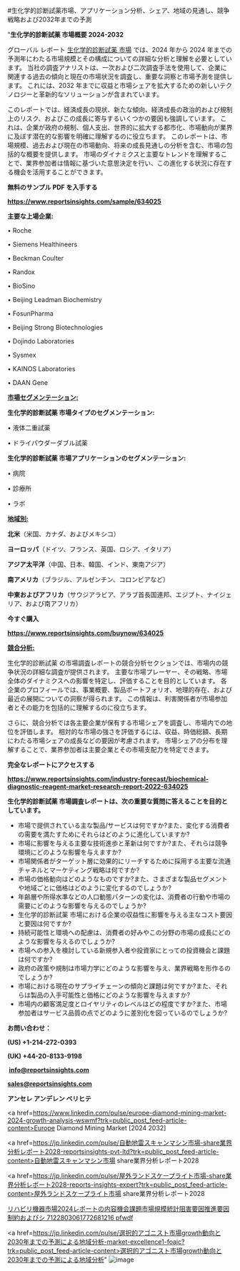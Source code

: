 #生化学的診断試薬市場、アプリケーション分析、シェア、地域の見通し、競争戦略および2032年までの予測

"<strong>生化学的診断試薬 市場概要 2024-2032</strong>

グローバル レポート <a href=https://www.reportsinsights.com/sample/634025>生化学的診断試薬 市場</a> では、2024 年から 2024 年までの予測年にわたる市場規模とその構成についての詳細な分析と理解を必要としています。 当社の調査アナリストは、一次および二次調査手法を使用して、企業に関連する過去の傾向と現在の市場状況を調査し、重要な洞察と市場予測を提供します。 これには、2032 年までに収益と市場シェアを拡大​​するための新しいテクノロジーと革新的なソリューションが含まれています。

このレポートでは、経済成長の現状、新たな傾向、経済成長の政治的および規制上のリスク、およびこの成長に寄与するいくつかの要因も強調しています。 これは、企業が政府の規制、個人支出、世界的に拡大する都市化、市場動向が業界に及ぼす潜在的な影響を明確に理解するのに役立ちます。 このレポートは、市場規模、過去および現在の市場動向、将来の成長見通しの分析を含む、市場の包括的な概要を提供します。 市場のダイナミクスと主要なトレンドを理解することで、業界参加者は情報に基づいた意思決定を行い、この進化する状況に存在する機会を活用することができます。

<strong><b>無料のサンプル PDF を入手する</b></strong>

<a href=https://www.reportsinsights.com/sample/634025><strong><u>https://www.reportsinsights.com/sample/634025</u></strong></a>

<strong>主要な上場企業:</strong>

• Roche

• Siemens Healthineers

• Beckman Coulter

• Randox

• BioSino

• Beijing Leadman Biochemistry

• FosunPharma

• Beijing Strong Biotechnologies

• Dojindo Laboratories

• Sysmex

• KAINOS Laboratories

• DAAN Gene

<strong><u>市場セグメンテーション</u></strong><strong><u>:</u></strong>

<strong>生化学的診断試薬 市場タイプのセグメンテーション:</strong>

• 液体二重試薬

• ドライパウダーダブル試薬

<strong>生化学的診断試薬 市場アプリケーションのセグメンテーション:</strong>

• 病院

• 診療所

• ラボ

<strong><u>地域別</u></strong><strong><u>:</u></strong>

<strong>北米</strong>（米国、カナダ、およびメキシコ）

<strong>ヨーロッパ</strong>（ドイツ、フランス、英国、ロシア、イタリア）

<strong>アジア太平洋</strong>（中国、日本、韓国、インド、東南アジア）

<strong>南アメリカ</strong>（ブラジル、アルゼンチン、コロンビアなど）

<strong>中東およびアフリカ</strong>（サウジアラビア、アラブ首長国連邦、エジプト、ナイジェリア、および南アフリカ）

<strong>今すぐ購入</strong>

<a href=https://www.reportsinsights.com/buynow/634025><strong><u>https://www.reportsinsights.com/buynow/634025</u></strong></a>

<strong><u>競合分析:</u></strong>

生化学的診断試薬 の市場調査レポートの競合分析セクションでは、市場内の競争状況の詳細な調査が提供されます。 主要な市場プレーヤー、その戦略、市場全体のダイナミクスへの影響を特定し、評価することを目的としています。 各企業のプロフィールでは、事業概要、製品ポートフォリオ、地理的存在、および最近の展開についての洞察が得られます。 この情報は、利害関係者が市場参加者とその能力を包括的に理解するのに役立ちます。

さらに、競合分析では各主要企業が保有する市場シェアを調査し、市場内での地位を評価します。 相対的な市場の強さを評価するには、収益、時価総額、長期にわたる市場シェアの成長などの要因が考慮されます。 市場シェアの分布を理解することで、業界参加者は主要企業とその市場支配力を特定できます。

<strong>完全なレポートにアクセスする</strong>

<a href=https://www.reportsinsights.com/industry-forecast/biochemical-diagnostic-reagent-market-research-report-2022-634025><strong><u><b>https://www.reportsinsights.com/industry-forecast/biochemical-diagnostic-reagent-market-research-report-2022-634025</b></u></strong></a>

<strong><b>生化学的診断試薬 市場調査レポートは、次の重要な質問に答えることを目的としています。</b></strong>
<ul>
  <li>市場で提供されている主な製品/サービスは何ですか?また、変化する消費者の需要を満たすためにそれらはどのように進化していますか?</li>
  <li>市場に影響を与える主要な技術進歩と革新は何ですか?また、それらは競争環境にどのような影響を与えますか?</li>
  <li>市場関係者がターゲット層に効果的にリーチするために採用する主要な流通チャネルとマーケティング戦略は何ですか?</li>
  <li>市場の価格動向はどのようなものですか?また、さまざまな製品セグメントや地域ごとに価格はどのように変化するのでしょうか?</li>
  <li>年齢層や所得水準などの人口動態パターンの変化は、消費者の行動や市場の需要にどのような影響を与えるのでしょうか?</li>
  <li>生化学的診断試薬 市場における企業の収益性に影響を与える主なコスト要因と要因は何ですか?</li>
  <li>持続可能性と環境への配慮は、消費者の好みやこの分野の市場の成長にどのような影響を与えるのでしょうか?</li>
  <li>市場への参入を検討している新規参入者や投資家にとっての投資機会と課題は何ですか?</li>
  <li>政府の政策や規制は市場力学にどのような影響を与え、業界戦略を形作るのでしょうか?</li>
  <li>市場における現在のサプライチェーンの傾向と課題は何ですか?また、それらは製品の入手可能性と価格にどのような影響を与えますか?</li>
  <li>市場内の顧客満足度とロイヤリティのレベルはどの程度ですか?また、市場参加者はサービス品質の点でどのように差別化を図っているのでしょうか?</li>
</ul>
<strong>お問い合わせ：</strong>

<strong>(US) +1-214-272-0393</strong>

<strong>(UK) +44-20-8133-9198</strong>

<strong> </strong><a href=info@reportsinsights.com><strong><u>info@reportsinsights.com</u></strong></a>

<a href=sales@reportsinsights.com><strong><u>sales@reportsinsights.com</u></strong></a>

<strong>アンセレ アンデレン ベリヒテ</strong>

<a href=https://www.linkedin.com/pulse/europe-diamond-mining-market-2024-growth-analysis-wswmf?trk=public_post_feed-article-content>Europe Diamond Mining Market [2024 2032]</a>

<a href=https://jp.linkedin.com/pulse/自動地雷スキャンマシン市場-share業界分析レポート2028-reportsinsights-pvt-ltd?trk=public_post_feed-article-content>自動地雷スキャンマシン市場 share業界分析レポート2028</a>

<a href=https://jp.linkedin.com/pulse/屋外ランドスケープライト市場-share業界分析レポート2028-reports-insights-expert?trk=public_post_feed-article-content>屋外ランドスケープライト市場 share業界分析レポート2028</a>

<a href=https://www.linkedin.com/pulse/リハビリ機器市場2024レポートの内容機会課題市場規模統計阻害要因推進要因制約およびシ-7122803061772681216-pfwdf/>リハビリ機器市場2024レポートの内容機会課題市場規模統計阻害要因推進要因制約およびシ 7122803061772681216 pfwdf</a>

<a href=https://jp.linkedin.com/pulse/選択的アゴニスト市場growth動向と2030年までの予測による地域分析-market-excellence1-foajc?trk=public_post_feed-article-content>選択的アゴニスト市場growth動向と2030年までの予測による地域分析</a>"
![image](https://github.com/aanak123/RIMarketer1/assets/158471119/8616703b-9a8d-4ae8-829d-ed956843bf9e)
